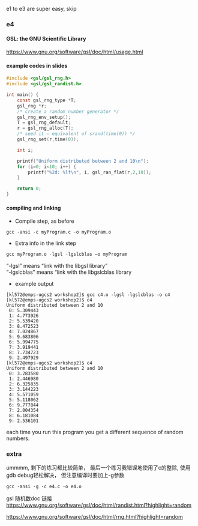 e1 to e3 are super easy, skip

### e4
#### GSL: the GNU Scientific Library
https://www.gnu.org/software/gsl/doc/html/usage.html

#### example codes in slides
```c
#include <gsl/gsl_rng.h>
#include <gsl/gsl_randist.h>

int main() {
	const gsl_rng_type *T;
	gsl_rng *r;
	/* create a random number generator */
	gsl_rng_env_setup();
	T = gsl_rng_default;
	r = gsl_rng_alloc(T);
	/* seed it – equivalent of srand(time(0)) */
	gsl_rng_set(r,time(0));

	int i;

	printf("Uniform distributed between 2 and 10\n");
	for (i=0; i<10; i++) {
		printf("%2d: %lf\n", i, gsl_ran_flat(r,2,10));
	}

	return 0;
}
```

#### compiling and linking
- Compile step, as before

```
gcc -ansi -c myProgram.c -o myProgram.o
```

- Extra info in the link step

```c
gcc myProgram.o -lgsl -lgslcblas –o myProgram
```

“-lgsl” means “link with the libgsl library”  
“-lgslcblas” means “link with the libgslcblas library

- example output
```
[kl572@emps-ugcs2 workshop2]$ gcc c4.o -lgsl -lgslcblas -o c4
[kl572@emps-ugcs2 workshop2]$ c4
Uniform distributed between 2 and 10
 0: 5.309443
 1: 4.773926
 2: 5.539420
 3: 8.472523
 4: 7.024867
 5: 9.683806
 6: 5.994775
 7: 3.919441
 8: 7.734723
 9: 2.497929
[kl572@emps-ugcs2 workshop2]$ c4
Uniform distributed between 2 and 10
 0: 3.283580
 1: 2.446980
 2: 6.325835
 3: 3.144223
 4: 5.571059
 5: 5.118062
 6: 9.777844
 7: 2.004354
 8: 6.181084
 9: 2.536101
```

each time you run this program you get a different sequence of random numbers.

### extra
ummmm, 剩下的练习都比较简单， 最后一个练习我错误地使用了c的整除, 使用gdb debug轻松解决， 但注意编译时要加上-g参数

```
gcc -ansi -g -c e4.c -o e4.o
```

gsl 随机数doc 链接  
https://www.gnu.org/software/gsl/doc/html/randist.html?highlight=random  

https://www.gnu.org/software/gsl/doc/html/rng.html?highlight=random
